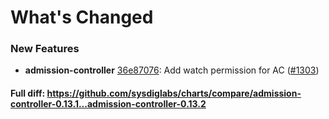 # What's Changed

### New Features
- **admission-controller** [36e87076](https://github.com/sysdiglabs/charts/commit/36e87076af520a0b6becfdf8eeff15b46bed6803): Add watch permission for AC ([#1303](https://github.com/sysdiglabs/charts/issues/1303))
#### Full diff: https://github.com/sysdiglabs/charts/compare/admission-controller-0.13.1...admission-controller-0.13.2
